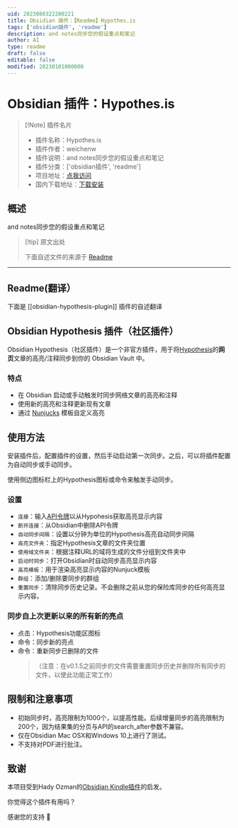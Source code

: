 ```yaml
---
uid: 2023080322200221
title: Obsidian 插件：【Readme】Hypothes.is
tags: ['obsidian插件', 'readme']
description: and notes同步您的假设重点和笔记
author: AI
type: readme
draft: false
editable: false
modified: 20230101000000
---
```


# Obsidian 插件：Hypothes.is

> [!Note] 插件名片
> - 插件名称：Hypothes.is
> - 插件作者：weichenw
> - 插件说明：and notes同步您的假设重点和笔记
> - 插件分类：['obsidian插件', 'readme']
> - 项目地址：[点我访问](https://github.com/weichenw/obsidian-hypothesis-plugin)
> - 国内下载地址：[下载安装](https://pkmer.cn/products/plugin/pluginMarket/?obsidian-hypothesis-plugin)

## 概述

and notes同步您的假设重点和笔记



> [!tip] 原文出处
> 
>下面自述文件的来源于 [Readme](https://ghproxy.net/https://raw.githubusercontent.com/weichenw/obsidian-hypothesis-plugin/master/README.md)
> 

---

## Readme(翻译）

下面是 [[obsidian-hypothesis-plugin]] 插件的自述翻译


## Obsidian Hypothesis 插件（社区插件）

Obsidian Hypothesis（社区插件）是一个非官方插件，用于将[Hypothesis](https://hypothes.is/)的**网页**文章的高亮/注释同步到你的 Obsidian Vault 中。



### 特点

- 在 Obsidian 启动或手动触发时同步网络文章的高亮和注释
- 使用新的高亮和注释更新现有文章
- 通过 [Nunjucks](https://mozilla.github.io/nunjucks) 模板自定义高亮

## 使用方法

安装插件后，配置插件的设置，然后手动启动第一次同步。之后，可以将插件配置为自动同步或手动同步。

使用侧边图标栏上的Hypothesis图标或命令来触发手动同步。

### 设置

- `连接`：输入[API令牌](https://hypothes.is/account/developer)以从Hypohesis获取高亮显示内容
- `断开连接`：从Obsidian中删除API令牌
- `自动同步间隔`：设置以分钟为单位的Hypothesis高亮自动同步间隔
- `高亮文件夹`：指定Hypothesis文章的文件夹位置
- `使用域文件夹`：根据注释URL的域将生成的文件分组到文件夹中
- `启动时同步`：打开Obsidian时自动同步高亮显示内容
- `高亮模板`：用于渲染高亮显示内容的Nunjuck模板
- `群组`：添加/删除要同步的群组
- `重置同步`：清除同步历史记录。不会删除之前从您的保险库同步的任何高亮显示内容。

### 同步自上次更新以来的所有新的亮点

- 点击：Hypothesis功能区图标
- 命令：同步新的亮点
- 命令：重新同步已删除的文件
  >（注意：在v0.1.5之前同步的文件需要重置同步历史并删除所有同步的文件，以使此功能正常工作）

## 限制和注意事项

- 初始同步时，高亮限制为1000个，以提高性能。后续增量同步的高亮限制为200个，因为结果集的分页与API的search_after参数不兼容。
- 仅在Obsidian Mac OSX和Windows 10上进行了测试。
- 不支持对PDF进行批注。

## 致谢

本项目受到Hady Ozman的[Obsidian Kindle插件](https://github.com/hadynz/obsidian-kindle-plugin)的启发。

你觉得这个插件有用吗？



感谢您的支持 🙏



